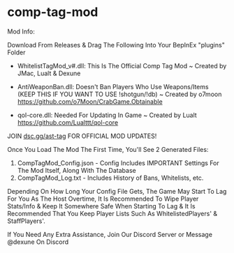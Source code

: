 # comp-tag-mod

Mod Info:

Download From Releases & Drag The Following Into Your BepInEx "plugins" Folder

- WhitelistTagMod_v#.dll: This Is The Official Comp Tag Mod
 ~ Created by JMac, Lualt & Dexune

- AntiWeaponBan.dll: Doesn't Ban Players Who Use Weapons/Items (KEEP THIS IF YOU WANT TO USE !shotgun/!db)
 ~ Created by o7moon
https://github.com/o7Moon/CrabGame.Obtainable

- qol-core.dll: Needed For Updating In Game
 ~ Created by Lualt
https://github.com/Lualttt/qol-core

JOIN [dsc.gg/ast-tag](https://dsc.gg/ast-tag) FOR OFFICIAL MOD UPDATES!

Once You Load The Mod The First Time, You'll See 2 Generated Files:

1. CompTagMod_Config.json - Config Includes IMPORTANT Settings For The Mod Itself, Along With The Database
2. CompTagMod_Log.txt - Includes History of Bans, Whitelists, etc.

Depending On How Long Your Config File Gets, The Game May Start To Lag For You As The Host Overtime, It Is Recommended To Wipe Player Stats/Info & Keep It Somewhere Safe When Starting To Lag & It Is Recommended That You Keep Player Lists Such As WhitelistedPlayers' & StaffPlayers'.

If You Need Any Extra Assistance, Join Our Discord Server or Message @dexune On Discord
